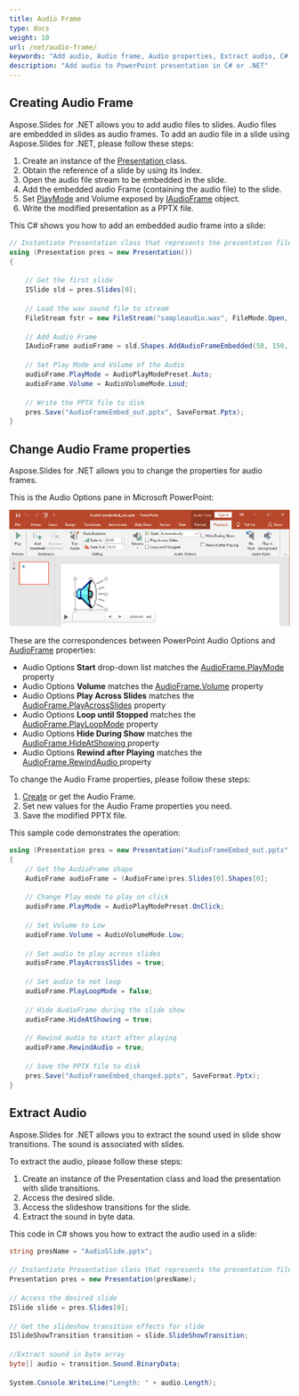 ```yaml
---
title: Audio Frame
type: docs
weight: 10
url: /net/audio-frame/
keywords: "Add audio, Audio frame, Audio properties, Extract audio, C#, Csharp, Aspose.Slides for .NET"
description: "Add audio to PowerPoint presentation in C# or .NET"
---
```


## **Creating Audio Frame**
Aspose.Slides for .NET allows you to add audio files to slides. Audio files are embedded in slides as audio frames. 
To add an audio file in a slide using Aspose.Slides for .NET, please follow these steps:

1. Create an instance of the [Presentation ](https://apireference.aspose.com/slides/net/aspose.slides/presentation)class.
2. Obtain the reference of a slide by using its Index.
3. Open the audio file stream to be embedded in the slide.
4. Add the embedded audio Frame (containing the audio file) to the slide.
5. Set [PlayMode](https://apireference.aspose.com/slides/net/aspose.slides/audioplaymodepreset) and Volume exposed by [IAudioFrame](https://apireference.aspose.com/slides/net/aspose.slides/audioframe) object.
6. Write the modified presentation as a PPTX file.

This C# shows you how to add an embedded audio frame into a slide:

```c#
// Instantiate Presentation class that represents the presentation file
using (Presentation pres = new Presentation())
{

    // Get the first slide
    ISlide sld = pres.Slides[0];

    // Load the wav sound file to stream
    FileStream fstr = new FileStream("sampleaudio.wav", FileMode.Open, FileAccess.Read);

    // Add Audio Frame
    IAudioFrame audioFrame = sld.Shapes.AddAudioFrameEmbedded(50, 150, 100, 100, fstr);

    // Set Play Mode and Volume of the Audio
    audioFrame.PlayMode = AudioPlayModePreset.Auto;
    audioFrame.Volume = AudioVolumeMode.Loud;

    // Write the PPTX file to disk
    pres.Save("AudioFrameEmbed_out.pptx", SaveFormat.Pptx);
}
```

## **Change Audio Frame properties**
Aspose.Slides for .NET allows you to change the properties for audio frames. 

This is the Audio Options pane in Microsoft PowerPoint:

![example1_image](audio_frame_0.png)

These are the correspondences between PowerPoint Audio Options and [AudioFrame](https://apireference.aspose.com/slides/net/aspose.slides/audioframe) properties:
- Audio Options **Start** drop-down list matches the [AudioFrame.PlayMode](https://apireference.aspose.com/slides/net/aspose.slides/audioframe/properties/playmode) property 
- Audio Options **Volume** matches the [AudioFrame.Volume](https://apireference.aspose.com/slides/net/aspose.slides/audioframe/properties/volume)  property 
- Audio Options **Play Across Slides** matches the [AudioFrame.PlayAcrossSlides](https://apireference.aspose.com/slides/net/aspose.slides/audioframe/properties/playacrossslides)  property 
- Audio Options **Loop until Stopped** matches the [AudioFrame.PlayLoopMode](https://apireference.aspose.com/slides/net/aspose.slides/audioframe/properties/playloopmode)  property 
- Audio Options **Hide During Show** matches the  [AudioFrame.HideAtShowing ](https://apireference.aspose.com/slides/net/aspose.slides/audioframe/properties/hideatshowing)  property 
- Audio Options **Rewind after Playing** matches the [AudioFrame.RewindAudio ](https://apireference.aspose.com/slides/net/aspose.slides/audioframe/properties/rewindaudio) property 

To change the Audio Frame properties, please follow these steps:

1. [Сreate](#create-audio-frame) or get the Audio Frame.
2. Set new values for the Audio Frame properties you need. 
3. Save the modified PPTX file.

This sample code demonstrates the operation:

``` csharp 
using (Presentation pres = new Presentation("AudioFrameEmbed_out.pptx"))
{
    // Get the AudioFrame shape
    AudioFrame audioFrame = (AudioFrame)pres.Slides[0].Shapes[0];

    // Change Play mode to play on click
    audioFrame.PlayMode = AudioPlayModePreset.OnClick;

    // Set Volume to Low
    audioFrame.Volume = AudioVolumeMode.Low;

    // Set audio to play across slides
    audioFrame.PlayAcrossSlides = true;

    // Set audio to not loop
    audioFrame.PlayLoopMode = false;

    // Hide AudioFrame during the slide show
    audioFrame.HideAtShowing = true;

    // Rewind audio to start after playing
    audioFrame.RewindAudio = true;

    // Save the PPTX file to disk
    pres.Save("AudioFrameEmbed_changed.pptx", SaveFormat.Pptx);
}
```

## **Extract Audio**
Aspose.Slides for .NET allows you to extract the sound used in slide show transitions. The sound is associated with slides.

To extract the audio, please follow these steps:

1. Create an instance of the Presentation class and load the presentation with slide transitions.
2. Access the desired slide.
3. Access the slideshow transitions for the slide.
4. Extract the sound in byte data.

This code in C# shows you how to extract the audio used in a slide:

```c#
string presName = "AudioSlide.pptx";

// Instantiate Presentation class that represents the presentation file
Presentation pres = new Presentation(presName);

// Access the desired slide
ISlide slide = pres.Slides[0];

// Get the slideshow transition effects for slide
ISlideShowTransition transition = slide.SlideShowTransition;

//Extract sound in byte array
byte[] audio = transition.Sound.BinaryData;

System.Console.WriteLine("Length: " + audio.Length);
```


